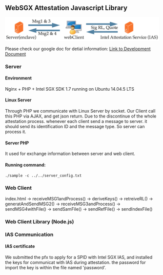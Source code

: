 ## WebSGX Attestation Javascript Library

![Overview](/Overview.png "Overview of WebSGX Attestation")

Please check our google doc for detial information: [Link to Development Document](https://docs.google.com/document/d/1ODTzUhnvWBszTK9oGUVX6fY3PCQHI7qbXqOfrc2Q5ek/edit?usp=sharing)

### Server

#### Environment
Nginx + PHP + Intel SGX SDK 1.7 running on Ubuntu 14.04.5 LTS

#### Linux Server
Through PHP we communicate with Linux Server by socket. Our Client call this PHP via AJAX, and get json return. Due to the discontinue of the whole attestation process. whenever each client send a message to server. it should send its identification ID and the message type. So server can process it. 

#### Server PHP
It used for exchange information between server and web client.
#### Running command:
```
./sample -c ../../server_config.txt
```

### Web Client

index.html -> receiveMSG1andProcess() -> deriveKeys() -> retreiveRL() -> generatAndSendMSG2() -> receiveMSG3andProcess() -> sendMSG4withFile() -> sendSamFile() -> sendRefFile() -> sendIndexFile()

### Web Client Library (Node.js)


### IAS Communication

#### IAS certificate
We submitted the pfx to apply for a SPID with Intel SGX IAS, and installed the keys for communicat with IAS during attestation. the password for import the key is within the file named 'password'.